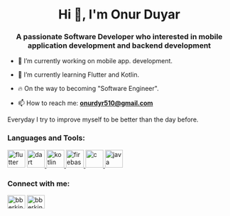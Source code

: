 <h1 align="center">Hi 👋, I'm Onur Duyar</h1>
<h3 align="center">A passionate Software Developer who interested in mobile application development and backend development </h3>


- 🔭 I’m currently working on mobile app. development.

- 🌱 I’m currently learning Flutter and Kotlin.

- 🔥 On the way to becoming "Software Engineer".

- 📫 How to reach me: **onurdyr510@gmail.com**

<p>
Everyday I try to improve myself to be better than the day before.

<h3 align="left">Languages and Tools:</h3>


<p <a href="https://flutter.dev/" target="_blank" rel="noreferrer"> <img src="https://cdn.jsdelivr.net/gh/devicons/devicon/icons/flutter/flutter-original.svg" alt="flutter" width="40" height="40"/> </a> <a
<p <a href="https://dart.dev/" target="_blank" rel="noreferrer"> <img src="https://cdn.jsdelivr.net/gh/devicons/devicon/icons/dart/dart-original.svg" alt="dart" width="40" height="40"/> </a> <a
<p <a href="https://kotlinlang.org/" target="_blank" rel="noreferrer"> <img src="https://cdn.jsdelivr.net/gh/devicons/devicon/icons/kotlin/kotlin-original.svg" alt="kotlin" width="40" height="40"/> </a> <a
<p <a href="https://firebase.google.com/ target="_blank" rel="noreferrer"> <img src="https://cdn.jsdelivr.net/gh/devicons/devicon/icons/firebase/firebase-plain.svg" alt="firebase" width="40" height="40"/> </a> <a
<p <a href="#" target="_blank" rel="noreferrer"> <img src="https://cdn.jsdelivr.net/gh/devicons/devicon/icons/c/c-original.svg" alt="c" width="40" height="40"/> </a> <a
<p <a href="https://www.java.com/tr/" target="_blank" rel="noreferrer"> <img src="https://cdn.jsdelivr.net/gh/devicons/devicon/icons/java/java-original-wordmark.svg"" alt="java" width="40" height="40"/> </a> <a
<p>
<h3 align="left">Connect with me:</h3>
<p align="left">
<a href="https://www.linkedin.com/in/onurduyarr/" target="blank"><img align="center" src="https://raw.githubusercontent.com/rahuldkjain/github-profile-readme-generator/master/src/images/icons/Social/linked-in-alt.svg" alt="bberkint" height="30" width="40" /></a>
<a href="https://twitter.com/onurduyarrr" target="blank"><img align="center" src="https://raw.githubusercontent.com/rahuldkjain/github-profile-readme-generator/master/src/images/icons/Social/twitter.svg" alt="bberkint" height="30" width="40" /></a>


